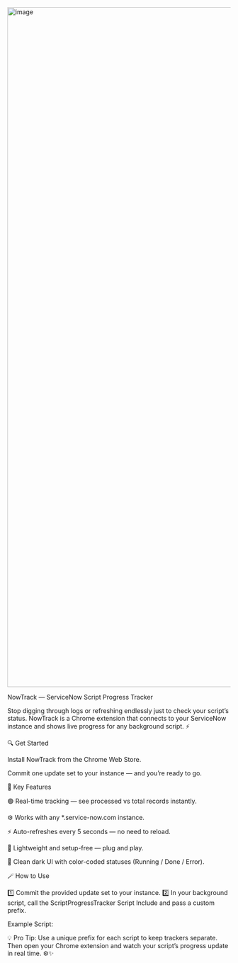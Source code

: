 
<img width="1024" height="1536" alt="image" src="https://github.com/user-attachments/assets/787af5c1-7184-4eba-be98-b3ff2871e726" />


NowTrack — ServiceNow Script Progress Tracker

Stop digging through logs or refreshing endlessly just to check your script’s status. NowTrack is a Chrome extension that connects to your ServiceNow instance and shows live progress for any background script. ⚡

🔍 Get Started

Install NowTrack from the Chrome Web Store.

Commit one update set to your instance — and you’re ready to go.

🧠 Key Features

🟢 Real-time tracking — see processed vs total records instantly.

⚙️ Works with any *.service-now.com instance.

⚡ Auto-refreshes every 5 seconds — no need to reload.

🧩 Lightweight and setup-free — plug and play.

🎨 Clean dark UI with color-coded statuses (Running / Done / Error).

🪄 How to Use

1️⃣ Commit the provided update set to your instance.
2️⃣ In your background script, call the ScriptProgressTracker Script Include and pass a custom prefix.

Example Script:


<script>
  (function() {
  var prefix = 'Incident Mass Update';
  var tracker = new ScriptProgressTracker(prefix);

  var gr = new GlideRecord('incident');
  gr.query();
  var total = gr.getRowCount();

  tracker.start(total);

  var processed = 0;
  while (gr.next()) {
    try {
      gr.active = false;
      gr.update();
      processed++;

      if (processed % 50 == 0) {
        tracker.step(50);
      }
    } catch (e) {
      tracker.fail(e.message);
      return;
    }
  }

  tracker.step(processed % 50);
  tracker.finish();
})();

</script>
    



💡 Pro Tip: Use a unique prefix for each script to keep trackers separate. Then open your Chrome extension and watch your script’s progress update in real time. ⚙️✨

